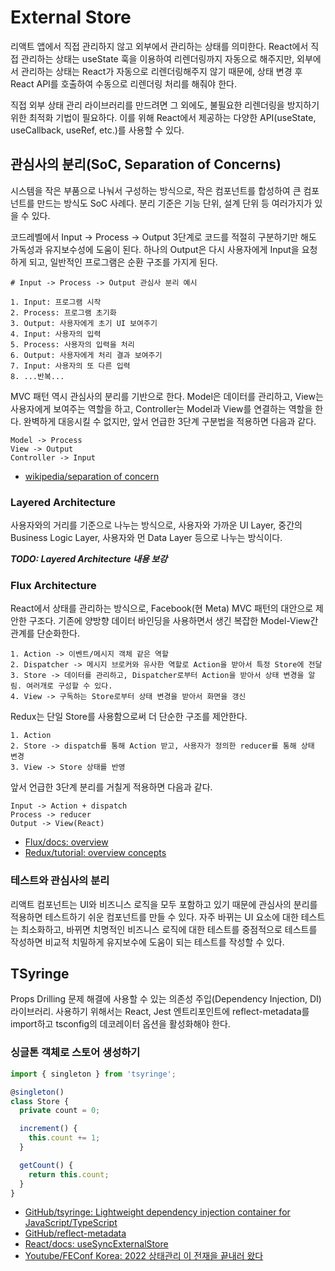 # External Store

리액트 앱에서 직접 관리하지 않고 외부에서 관리하는 상태를 의미한다. React에서 직접 관리하는 상태는 useState 훅을 이용하여 리렌더링까지 자동으로 해주지만, 외부에서 관리하는 상태는 React가 자동으로 리렌더링해주지 않기 때문에, 상태 변경 후 React API를 호출하여 수동으로 리렌더링 처리를 해줘야 한다.

직접 외부 상태 관리 라이브러리를 만드려면 그 외에도, 불필요한 리렌더링을 방지하기 위한 최적화 기법이 필요하다. 이를 위해 React에서 제공하는 다양한 API(useState, useCallback, useRef, etc.)를 사용할 수 있다.

## 관심사의 분리(SoC, Separation of Concerns)

시스템을 작은 부품으로 나눠서 구성하는 방식으로, 작은 컴포넌트를 합성하여 큰 컴포넌트를 만드는 방식도 SoC 사례다. 분리 기준은 기능 단위, 설계 단위 등 여러가지가 있을 수 있다.

코드레벨에서 Input -> Process -> Output 3단계로 코드를 적절히 구분하기만 해도 가독성과 유지보수성에 도움이 된다. 하나의 Output은 다시 사용자에게 Input을 요청하게 되고, 일반적인 프로그램은 순환 구조를 가지게 된다.

```plaintext
# Input -> Process -> Output 관심사 분리 예시

1. Input: 프로그램 시작
2. Process: 프로그램 초기화
3. Output: 사용자에게 초기 UI 보여주기
4. Input: 사용자의 입력
5. Process: 사용자의 입력을 처리
6. Output: 사용자에게 처리 결과 보여주기
7. Input: 사용자의 또 다른 입력
8. ...반복...
```

MVC 패턴 역시 관심사의 분리를 기반으로 한다. Model은 데이터를 관리하고, View는 사용자에게 보여주는 역할을 하고, Controller는 Model과 View를 연결하는 역할을 한다. 완벽하게 대응시킬 수 없지만, 앞서 언급한 3단계 구분법을 적용하면 다음과 같다.

```plaintext
Model -> Process
View -> Output
Controller -> Input
```

- [wikipedia/separation of concern](https://ko.wikipedia.org/wiki/%EA%B4%80%EC%8B%AC%EC%82%AC_%EB%B6%84%EB%A6%AC)

### Layered Architecture

사용자와의 거리를 기준으로 나누는 방식으로, 사용자와 가까운 UI Layer, 중간의 Business Logic Layer, 사용자와 먼 Data Layer 등으로 나누는 방식이다.

***TODO: Layered Architecture 내용 보강***

### Flux Architecture

React에서 상태를 관리하는 방식으로, Facebook(현 Meta) MVC 패턴의 대안으로 제안한 구조다. 기존에 양방향 데이터 바인딩을 사용하면서 생긴 복잡한 Model-View간 관계를 단순화한다.

```plaintext
1. Action -> 이벤트/메시지 객체 같은 역할
2. Dispatcher -> 메시지 브로커와 유사한 역할로 Action을 받아서 특정 Store에 전달
3. Store -> 데이터를 관리하고, Dispatcher로부터 Action을 받아서 상태 변경을 알림. 여러개로 구성할 수 있다.
4. View -> 구독하는 Store로부터 상태 변경을 받아서 화면을 갱신
```

Redux는 단일 Store를 사용함으로써 더 단순한 구조를 제안한다.

```plaintext
1. Action
2. Store -> dispatch를 통해 Action 받고, 사용자가 정의한 reducer를 통해 상태 변경
3. View -> Store 상태를 반영
```

앞서 언급한 3단계 분리를 거칠게 적용하면 다음과 같다.

```plaintext
Input -> Action + dispatch
Process -> reducer
Output -> View(React)
```

- [Flux/docs: overview](https://haruair.github.io/flux/docs/overview.html)
- [Redux/tutorial: overview concepts](https://ko.redux.js.org/tutorials/essentials/part-1-overview-concepts/)

### 테스트와 관심사의 분리

리액트 컴포넌트는 UI와 비즈니스 로직을 모두 포함하고 있기 때문에 관심사의 분리를 적용하면 테스트하기 쉬운 컴포넌트를 만들 수 있다. 자주 바뀌는 UI 요소에 대한 테스트는 최소화하고, 바뀌면 치명적인 비즈니스 로직에 대한 테스트를 중점적으로 테스트를 작성하면 비교적 치밀하게 유지보수에 도움이 되는 테스트를 작성할 수 있다.

## TSyringe

Props Drilling 문제 해결에 사용할 수 있는 의존성 주입(Dependency Injection, DI) 라이브러리.
사용하기 위해서는 React, Jest 엔트리포인트에 reflect-metadata를 import하고 tsconfig의 데코레이터 옵션을 활성화해야 한다.

### 싱글톤 객체로 스토어 생성하기

```typescript
import { singleton } from 'tsyringe';

@singleton()
class Store {
  private count = 0;

  increment() {
    this.count += 1;
  }

  getCount() {
    return this.count;
  }
}
```

- [GitHub/tsyringe: Lightweight dependency injection container for JavaScript/TypeScript](https://github.com/microsoft/tsyringe)
- [GitHub/reflect-metadata](https://github.com/rbuckton/reflect-metadata)
- [React/docs: useSyncExternalStore](https://react.dev/reference/react/useSyncExternalStore)
- [Youtube/FEConf Korea: 2022 상태관리 이 전재을 끝내러 왔다](https://www.youtube.com/watch?v=KEDUqA9JeIo)
